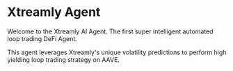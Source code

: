 # Xtreamly Agent

Welcome to the Xtreamly AI Agent. 
The first super intelligent automated loop trading DeFi Agent.

This agent leverages Xtreamly's unique volatility predictions to perform high yielding loop trading strategy on AAVE.
